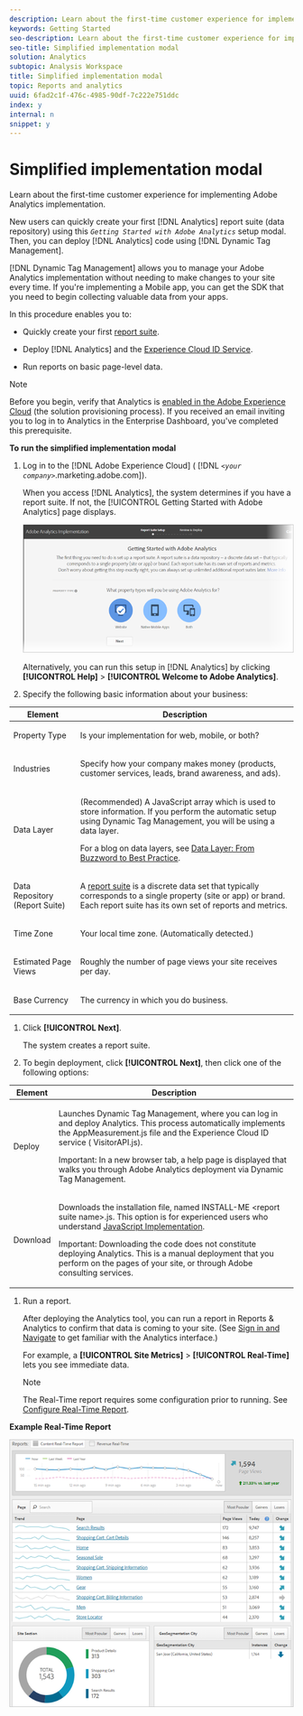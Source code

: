 ```yaml
---
description: Learn about the first-time customer experience for implementing Adobe Analytics implementation.
keywords: Getting Started
seo-description: Learn about the first-time customer experience for implementing Adobe Analytics implementation.
seo-title: Simplified implementation modal
solution: Analytics
subtopic: Analysis Workspace
title: Simplified implementation modal
topic: Reports and analytics
uuid: 6fad2c1f-476c-4985-90df-7c222e751ddc
index: y
internal: n
snippet: y
---
```


# Simplified implementation modal

Learn about the first-time customer experience for implementing Adobe Analytics implementation.

<!-- 

<p>https://activation.adobedtm.com/index.php?redirected=1 </p>

 -->

New users can quickly create your first [!DNL Analytics] report suite (data repository) using this *`Getting Started with Adobe Analytics`* setup modal. Then, you can deploy [!DNL Analytics] code using [!DNL Dynamic Tag Management].

[!DNL Dynamic Tag Management] allows you to manage your Adobe Analytics implementation without needing to make changes to your site every time. If you're implementing a Mobile app, you can get the SDK that you need to begin collecting valuable data from your apps.

In this procedure enables you to:

* Quickly create your first [report suite](https://marketing.adobe.com/resources/help/en_US/analytics/getting-started/report-suites.html). 
* Deploy [!DNL Analytics] and the [Experience Cloud ID Service](https://marketing.adobe.com/resources/help/en_US/mcvid/). 

* Run reports on basic page-level data.

>[!NOTE]
>
>Before you begin, verify that Analytics is [enabled in the Adobe Experience Cloud](https://marketing.adobe.com/resources/help/en_US/mcloud/core_services.html) (the solution provisioning process). If you received an email inviting you to log in to Analytics in the Enterprise Dashboard, you've completed this prerequisite.

**To run the simplified implementation modal** 

1. Log in to the [!DNL Adobe Experience Cloud] ( [!DNL *`<your company>`*.marketing.adobe.com]).

   When you access [!DNL Analytics], the system determines if you have a report suite. If not, the [!UICONTROL Getting Started with Adobe Analytics] page displays.

   ![](assets/analytics-implementation-rs-wizard.png)

   Alternatively, you can run this setup in [!DNL Analytics] by clicking **[!UICONTROL Help]** > **[!UICONTROL Welcome to Adobe Analytics]**. 

1. Specify the following basic information about your business:

<table id="table_1741878A1B284CB78D297D531DC703D6"> 
 <thead> 
  <tr> 
   <th colname="col1" class="entry"> Element </th> 
   <th colname="col2" class="entry"> Description </th> 
  </tr> 
 </thead>
 <tbody> 
  <tr> 
   <td colname="col1"> <p>Property Type </p> </td> 
   <td colname="col2"> <p>Is your implementation for web, mobile, or both? </p> </td> 
  </tr> 
  <tr> 
   <td colname="col1"> <p>Industries </p> </td> 
   <td colname="col2"> <p>Specify how your company makes money (products, customer services, leads, brand awareness, and ads). </p> </td> 
  </tr> 
  <tr> 
   <td colname="col1"> <p>Data Layer </p> </td> 
   <td colname="col2"> <p>(Recommended) A JavaScript array which is used to store information. If you perform the automatic setup using Dynamic Tag Management, you will be using a data layer. </p> <p>For a blog on data layers, see <a href="http://blogs.adobe.com/digitalmarketing/analytics/data-layers-buzzword-best-practice/" format="http" scope="external"> Data Layer: From Buzzword to Best Practice</a>. </p> </td> 
  </tr> 
  <tr> 
   <td colname="col1"> <p>Data Repository (Report Suite) </p> </td> 
   <td colname="col2"> <p> A <a href="https://marketing.adobe.com/resources/help/en_US/analytics/getting-started/report-suites.html" format="html" scope="external"> report suite</a> is a discrete data set that typically corresponds to a single property (site or app) or brand. Each report suite has its own set of reports and metrics. </p> </td> 
  </tr> 
  <tr> 
   <td colname="col1"> <p>Time Zone </p> </td> 
   <td colname="col2"> <p>Your local time zone. (Automatically detected.) </p> </td> 
  </tr> 
  <tr> 
   <td colname="col1"> <p>Estimated Page Views </p> </td> 
   <td colname="col2"> <p>Roughly the number of page views your site receives per day. </p> </td> 
  </tr> 
  <tr> 
   <td colname="col1"> <p>Base Currency </p> </td> 
   <td colname="col2"> <p>The currency in which you do business. </p> </td> 
  </tr> 
 </tbody> 
</table>

1. Click **[!UICONTROL Next]**.

   The system creates a report suite. 

1. To begin deployment, click **[!UICONTROL Next]**, then click one of the following options:

<table id="table_71C7F7B9677346CD8D5130519D32464B"> 
 <thead> 
  <tr> 
   <th colname="col1" class="entry"> Element </th> 
   <th colname="col2" class="entry"> Description </th> 
  </tr> 
 </thead>
 <tbody> 
  <tr> 
   <td colname="col1"> <p>Deploy </p> </td> 
   <td colname="col2"> <p> Launches <span class="keyword"> Dynamic Tag Management</span>, where you can log in and deploy Analytics. This process automatically implements the <span class="filepath"> AppMeasurement.js</span> file and the Experience Cloud ID service (<span class="filepath"> VisitorAPI.js</span>). </p> <p> <p>Important: In a new browser tab, a help page is displayed that walks you through <span class="keyword"> Adobe Analytics</span> deployment via Dynamic Tag Management. </p> </p> </td> 
  </tr> 
  <tr> 
   <td colname="col1"> <p>Download </p> </td> 
   <td colname="col2"> <p> Downloads the installation file, named <span class="filepath"> INSTALL-ME &lt;report suite name&gt;.js</span>. This option is for experienced users who understand <a href="https://marketing.adobe.com/resources/help/en_US/sc/implement/js_implementation.html" format="html" scope="external"> JavaScript Implementation</a>. </p> <p> <p>Important: Downloading the code does not constitute deploying <span class="keyword"> Analytics</span>. This is a manual deployment that you perform on the pages of your site, or through Adobe consulting services. </p> </p> </td> 
  </tr> 
 </tbody> 
</table>

1. Run a report.

   After deploying the Analytics tool, you can run a report in Reports & Analytics to confirm that data is coming to your site. (See [Sign in and Navigate](https://marketing.adobe.com/resources/help/en_US/analytics/getting-started/analytics-navigation.html) to get familiar with the Analytics interface.)

   For example, a **[!UICONTROL Site Metrics]** > **[!UICONTROL Real-Time]** lets you see immediate data.

   >[!NOTE]
   >
   >The Real-Time report requires some configuration prior to running. See [Configure Real-Time Report](https://marketing.adobe.com/resources/help/en_US/reference/t_realtime_admin.html).

<p class="head"> <b>Example Real-Time Report</b> </p>

   ![](assets/real-time-report.png)

